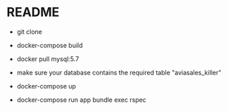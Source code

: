 # README

- git clone

- docker-compose build

- docker pull mysql:5.7

- make sure your database contains the required table "aviasales_killer"

- docker-compose up

- docker-compose run app bundle exec rspec 
